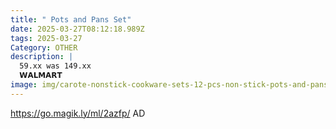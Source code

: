 ```yaml
---
title: " Pots and Pans Set"
date: 2025-03-27T08:12:18.989Z
tags: 2025-03-27
Category: OTHER
description: |
  59.xx was 149.xx
  𝗪𝗔𝗟𝗠𝗔𝗥𝗧  
image: img/carote-nonstick-cookware-sets-12-pcs-non-stick-pots-and-pans-induction-kitchen-set-tan_0a046edb-8920-482d-858a-2198ae2642f2.269886fe5d2b60eab4b051fd4c7e723b.webp
---
```

https://go.magik.ly/ml/2azfp/
AD